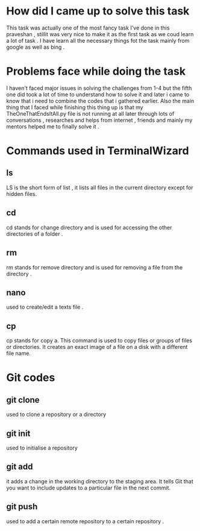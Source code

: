 # How did I came up to solve this task
This task was actually one of the most fancy task I've done in this praveshan , stillit was very nice to make it as the first task as we coud learn a lot of task . I have learn all the necessary things fot the task mainly from google as well as bing .

# Problems face while doing the task
I haven't faced major issues in solving the challenges from 1-4 but the fifth one did took a lot of time to understand how to solve it and later i came to know that i need to combine the codes that i gathered earlier. Also the main thing that I faced while finishing this thing up is that my TheOneThatEndsItAll.py file is not running at all later through lots of conversations , researches and helps from internet , friends and mainly my mentors helped me to finally solve it .

# Commands used in TerminalWizard

## ls
LS is the short form of list , it lists all files in the current directory except for hidden files.

## cd

cd stands for change directory and is used for accessing the other directories of a folder .

## rm

rm stands for remove directory and is used for removing a file from the directory .

## nano

used to create/edit a texts file .

## cp

cp stands for copy a. This command is used to copy files or groups of files or directories. It creates an exact image of a file on a disk with a different file name.

# Git codes

## git clone
used to clone a repository or a directory

## git init
used to initialise a repository

## git add
it adds a change in the working directory to the staging area. It tells Git that you want to include updates to a particular file in the next commit.

## git push
used to add a certain remote repository to a certain repository .

